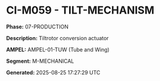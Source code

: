 # CI-M059 - TILT-MECHANISM

**Phase:** 07-PRODUCTION

**Description:** Tiltrotor conversion actuator

**AMPEL:** AMPEL-01-TUW (Tube and Wing)

**Segment:** M-MECHANICAL

**Generated:** 2025-08-25 17:27:29 UTC
